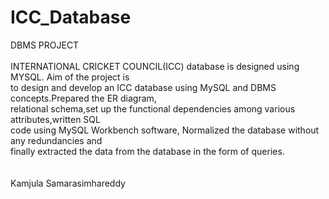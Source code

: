 # ICC_Database<br/>
DBMS PROJECT <br />
<br/>
INTERNATIONAL CRICKET COUNCIL(ICC) database is designed using MYSQL. Aim of the project is <br />
to design and develop an ICC database using MySQL and DBMS concepts.Prepared the ER diagram,<br />
relational schema,set up the functional dependencies among various attributes,written SQL <br />
code using MySQL Workbench software, Normalized the database without any redundancies and <br />
finally extracted the data from the database in the form of queries. <br />  
<br />
Kamjula Samarasimhareddy <br/>
